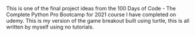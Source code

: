 This is one of the final project ideas from the 100 Days of Code - The Complete Python Pro Bootcamp for 2021 course I have completed on udemy. 
This is my version of the game breakout built using turtle, this is all written by myself using no tutorials.
